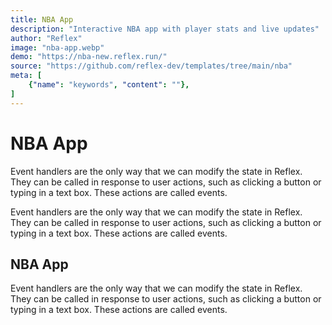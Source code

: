 ```yaml
---
title: NBA App
description: "Interactive NBA app with player stats and live updates"
author: "Reflex"
image: "nba-app.webp"
demo: "https://nba-new.reflex.run/"
source: "https://github.com/reflex-dev/templates/tree/main/nba"
meta: [
    {"name": "keywords", "content": ""},
]
---
```

# NBA App

Event handlers are the only way that we can modify the state in Reflex. They can be called in response to user actions, such as clicking a button or typing in a text box. These actions are called events.

Event handlers are the only way that we can modify the state in Reflex. They can be called in response to user actions, such as clicking a button or typing in a text box. These actions are called events.

## NBA App

Event handlers are the only way that we can modify the state in Reflex. They can be called in response to user actions, such as clicking a button or typing in a text box. These actions are called events.